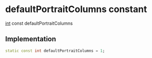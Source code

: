 


# defaultPortraitColumns constant






[int](https://api.flutter.dev/flutter/dart-core/int-class.html) const defaultPortraitColumns
  







## Implementation

```dart
static const int defaultPortraitColumns = 1;


```








